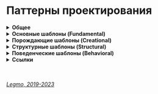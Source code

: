 <h1>Паттерны проектирования</h1>

[//]: # (Общее)
<details><summary><b>Общее</b></summary><p>

  - Повторяемая архитектурная конструкция, представляющая собой решение проблемы проектирования в рамках некоторого часто возникающего контекста.
  - Наиболее известны 23 классических шаблона проектирования
  - Описаны в книге «Приёмы объектно-ориентированного проектирования. Паттерны проектирования».
  - Fdnjhs — «банда четырёх»: Эрих Гамма, Ричард Хелм, Ральф Джонсон, Джон Влиссидес

<br></p>
</details>


[//]: # (Основные шаблоны. Fundamental)
<details><summary><b>Основные шаблоны (Fundamental)</b></summary><p>

- `Шаблон делегирования` (Delegation pattern)
  - Объект внешне выражает некоторое поведение, но в реальности передаёт ответственность за выполнение этого поведения связанному объекту.
- `Шаблон функционального дизайна` (Functional design)
  - Гарантирует, что каждый модуль компьютерной программы имеет только одну обязанность и исполняет её с минимумом побочных эффектов на другие части программы. н/д
- `Неизменяемый интерфейс` (Immutable interface)
  - Создание неизменяемого объекта. н/д
- `Интерфейс` (Interface)
  - Общий метод для структурирования компьютерных программ для того, чтобы их было проще понять. н/д
- `Интерфейс-маркер` (Marker interface)
  - В качестве атрибута (как пометки объектной сущности) применяется наличие или отсутствие реализации интерфейса-маркера. В современных языках программирования вместо этого могут применяться атрибуты или аннотации. н/д
- `Контейнер свойств` (Property container)
  - Позволяет добавлять дополнительные свойства для класса в контейнер (внутри класса), вместо расширения класса новыми свойствами. н/д
- `Канал событий` (Event channel)
  - Расширяет шаблон Publish/Subscribe, создавая централизованный канал для событий. Использует объект-представитель для подписки и объект-представитель для публикации события в канале. Представитель существует отдельно от реального издателя или подписчика. Подписчик может получать опубликованные события от более чем одного объекта, даже если он зарегистрирован только на одном канале.

<br></p>
</details>

[//]: # (Порождающие шаблоны. Creational)
<details><summary><b>Порождающие шаблоны (Creational)</b></summary><p>

- Шаблоны проектирования, которые абстрагируют процесс инстанцирования. Они позволяют сделать систему независимой от способа создания, композиции и представления объектов. Шаблон, порождающий классы, использует наследование, чтобы изменять инстанцируемый класс, а шаблон, порождающий объекты, делегирует инстанцирование другому объекту.
- 
- `Абстрактная фабрика` (Abstract factory) — [Описание 1](https://refactoring.guru/ru/design-patterns/abstract-factory), [Описание 2](https://makarov-ivan.gitbook.io/patterns/patterns/creationals-patterns/abstract-factory),
- `Строитель` (Builder) — [Описание 1](https://refactoring.guru/ru/design-patterns/builder), [Описание 2](https://makarov-ivan.gitbook.io/patterns/patterns/creationals-patterns/builder),
- `Фабричный метод` (Factory method) — [Описание 1](https://refactoring.guru/ru/design-patterns/factory-method), [Описание 2](https://makarov-ivan.gitbook.io/patterns/patterns/creationals-patterns/factory-method),
- `Прототип` (Prototype) — [Описание 1](https://refactoring.guru/ru/design-patterns/prototype), [Описание 2](https://makarov-ivan.gitbook.io/patterns/patterns/creationals-patterns/prototype),
- `Одиночка` (Singleton) — [Описание 1](https://refactoring.guru/ru/design-patterns/singleton), [Описание 2](https://makarov-ivan.gitbook.io/patterns/patterns/creationals-patterns/singleton),
- `Объектный пул` (Object pool) — [Описание 1](https://makarov-ivan.gitbook.io/patterns/patterns/creationals-patterns/object-pull),
- `Отложенная инициализация` (Lazy initialization)
- `Получение ресурса есть инициализация` (Resource acquisition is initialization (RAII))

<br></p>
</details>

[//]: # (Структурные шаблоны. Structural)
<details><summary><b>Структурные шаблоны (Structural)</b></summary><p>

- Определяют различные сложные структуры, которые изменяют интерфейс уже существующих объектов или его реализацию, позволяя облегчить разработку и оптимизировать программу.
- 
- `Адаптер` (Adapter / Wrapper) — [Описание 1](https://refactoring.guru/ru/design-patterns/adapter), [Описание 2](https://makarov-ivan.gitbook.io/patterns/patterns/structural-patterns/adapter),
- `Мост` (Bridge) — [Описание 1](https://refactoring.guru/ru/design-patterns/bridge), [Описание 2](https://makarov-ivan.gitbook.io/patterns/patterns/structural-patterns/bridge),
- `Компоновщик` (Composite) — [Описание 1](https://refactoring.guru/ru/design-patterns/composite), [Описание 2](https://makarov-ivan.gitbook.io/patterns/patterns/structural-patterns/composite),
- `Декоратор` или `Обёртка` (Decorator/Wrapper) — [Описание 1](https://refactoring.guru/ru/design-patterns/decorator), [Описание 2](https://makarov-ivan.gitbook.io/patterns/patterns/structural-patterns/dekorator),
- `Фасад` (Facade) — [Описание 1](https://refactoring.guru/ru/design-patterns/facade), [Описание 2](https://makarov-ivan.gitbook.io/patterns/patterns/structural-patterns/facade),
- `Приспособленец` (Flyweight) — [Описание 1](https://refactoring.guru/ru/design-patterns/flyweight)
- `Заместитель` (Proxy) — [Описание 1](https://refactoring.guru/ru/design-patterns/proxy), [Описание 2](https://makarov-ivan.gitbook.io/patterns/patterns/structural-patterns/proxy),
- `Единая точка входа` (Front controller)

<br></p>
</details>

[//]: # (Поведенческие шаблоны. Behavioral)
<details><summary><b>Поведенческие шаблоны (Behavioral)</b></summary><p>

- Определяют взаимодействие между объектами, увеличивая таким образом его гибкость
- 
- `Цепочка обязанностей` (Chain of responsibility) — [Описание 1](https://refactoring.guru/ru/design-patterns/chain-of-responsibility), [Описание 2](https://makarov-ivan.gitbook.io/patterns/patterns/behavioral-patterns/chain-of-responsibility)
- `Команда` (Action, Transaction Command) — [Описание 1](https://refactoring.guru/ru/design-patterns/command), [Описание 2](https://makarov-ivan.gitbook.io/patterns/patterns/behavioral-patterns/command)
- `Итератор` (Cursor Iterator) — [Описание 1](https://refactoring.guru/ru/design-patterns/iterator), [Описание 2](https://makarov-ivan.gitbook.io/patterns/patterns/behavioral-patterns/iterator)
- `Посредник` (Mediator) — [Описание 1](https://refactoring.guru/ru/design-patterns/mediator), [Описание 2](https://makarov-ivan.gitbook.io/patterns/patterns/behavioral-patterns/mediator)
- `Хранитель` (Memento, Опекун, Наблюдатель) — [Описание 1](https://refactoring.guru/ru/design-patterns/memento), [Описание 2](https://makarov-ivan.gitbook.io/patterns/patterns/behavioral-patterns/memento)
- `Состояние` (State) — [Описание 1](https://refactoring.guru/ru/design-patterns/state), [Описание 2]()
- `Стратегия` (Strategy) — [Описание 1](https://refactoring.guru/ru/design-patterns/strategy), [Описание 2](https://makarov-ivan.gitbook.io/patterns/patterns/behavioral-patterns/strategy)
- `Шаблонный метод` (Template method) — [Описание 1](https://refactoring.guru/ru/design-patterns/template-method), [Описание 2](https://makarov-ivan.gitbook.io/patterns/patterns/behavioral-patterns/tamplate-method)
- `Посетитель` (Visitor) — [Описание 1](https://refactoring.guru/ru/design-patterns/visitor), [Описание 2](https://makarov-ivan.gitbook.io/patterns/patterns/behavioral-patterns/visitor)
- `Интерпретатор` (Interpreter)
- `Null Object` ()
- `Слуга` (Servant)
- `Спецификация` (Specification)
- `Простая политика` (Simple Policy)
- `Event listener` (Event listener)
- `Одноразовый посетитель` (Single-serving visitor)
- `Иерархический посетитель` (Hierarchical visitor )
  
<br></p>
</details>

[//]: # (Ссылки)
<details><summary><b>Ссылки</b></summary><p>

  - [Habr - Паттерны ООП в метафорах](https://habr.com/ru/post/136766/)
  - [Шпаргалка по шаблонам проектирования](https://habr.com/ru/post/210288/)
  - [Wiki - Шаблон проектирования](https://ru.wikipedia.org/wiki/%D0%A8%D0%B0%D0%B1%D0%BB%D0%BE%D0%BD_%D0%BF%D1%80%D0%BE%D0%B5%D0%BA%D1%82%D0%B8%D1%80%D0%BE%D0%B2%D0%B0%D0%BD%D0%B8%D1%8F)
  - [Doka - Архитектура и паттерны проектирования](https://doka.guide/js/architecture-and-design-patterns/)
  - [Doka - Порождающие паттерны](https://doka.guide/js/design-patterns-creational/)
  - [Doka - Структурные паттерны](https://doka.guide/js/design-patterns-structural/)
  - [Doka - Поведенческие паттерны](https://doka.guide/js/design-patterns-behaviorial/)
  - .
  - [refactoring.guru](https://refactoring.guru/ru)
  - [Паттерны](https://makarov-ivan.gitbook.io/patterns/patterns/oglavlenie)
  
<br></p>
</details>

<br> 
<br> 

*[Legmo, 2019-2023](https://github.com/Legmo/notes/)*
